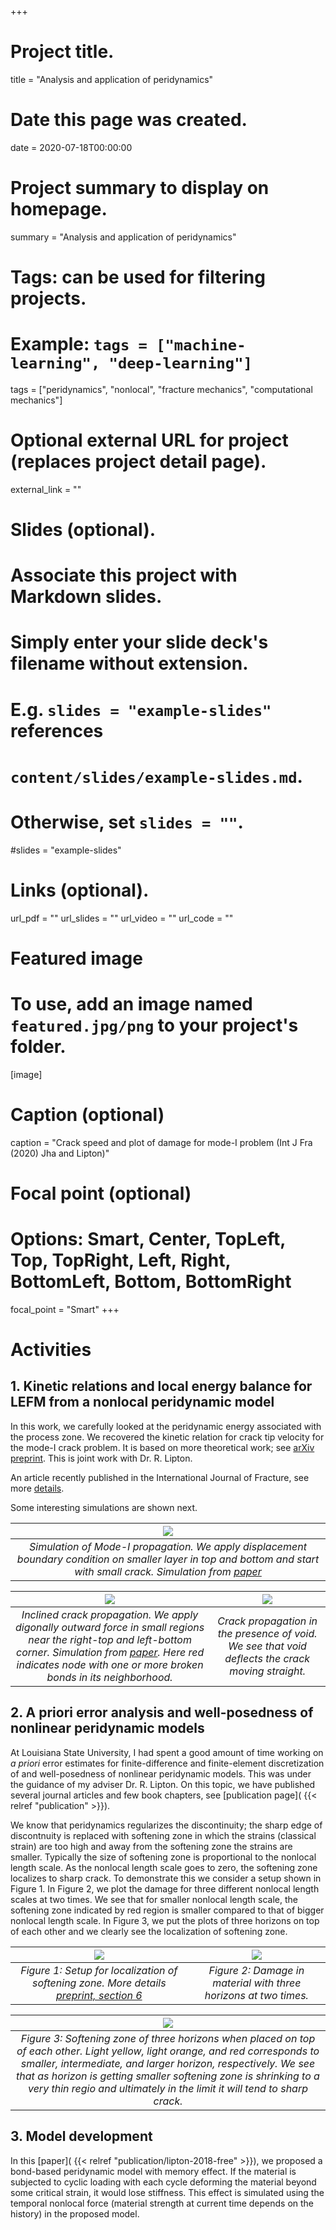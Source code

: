 +++
# Project title.
title = "Analysis and application of peridynamics"

# Date this page was created.
date = 2020-07-18T00:00:00

# Project summary to display on homepage.
summary = "Analysis and application of peridynamics"

# Tags: can be used for filtering projects.
# Example: `tags = ["machine-learning", "deep-learning"]`
tags = ["peridynamics", "nonlocal", "fracture mechanics", "computational mechanics"]

# Optional external URL for project (replaces project detail page).
external_link = ""

# Slides (optional).
#   Associate this project with Markdown slides.
#   Simply enter your slide deck's filename without extension.
#   E.g. `slides = "example-slides"` references 
#   `content/slides/example-slides.md`.
#   Otherwise, set `slides = ""`.
#slides = "example-slides"

# Links (optional).
url_pdf = ""
url_slides = ""
url_video = ""
url_code = ""


# Featured image
# To use, add an image named `featured.jpg/png` to your project's folder. 
[image]
  # Caption (optional)
  caption = "Crack speed and plot of damage for mode-I problem (Int J Fra (2020) Jha and Lipton)"
  
  # Focal point (optional)
  # Options: Smart, Center, TopLeft, Top, TopRight, Left, Right, BottomLeft, Bottom, BottomRight
  focal_point = "Smart"
+++


# Activities

## 1. Kinetic relations and local energy balance for LEFM from a nonlocal peridynamic model

In this work, we carefully looked at the peridynamic energy associated with the process zone. We recovered the kinetic relation for crack tip velocity for the mode-I crack problem. It is based on more theoretical work; see [arXiv preprint](https://arxiv.org/abs/2001.00313). This is joint work with Dr. R. Lipton.

An article recently published in the International Journal of Fracture, see more [details](https://link.springer.com/article/10.1007/s10704-020-00480-0).

Some interesting simulations are shown next.

| ![](files/mode-I_IntJFra.gif) | 
| :--: | 
| *Simulation of Mode-I propagation. We apply displacement boundary condition on smaller layer in top and bottom and start with small crack. Simulation from [paper](https://link.springer.com/article/10.1007/s10704-020-00480-0)* |

| ![](files/mixed_mode_alex.gif) | ![](files/crack_and_void_alex.gif) |
| :--: |  :--: | 
| *Inclined crack propagation. We apply digonally outward force in small regions near the right-top and left-bottom corner. Simulation from [paper](https://link.springer.com/article/10.1007/s42102-019-00010-0). Here red indicates node with one or more broken bonds in its neighborhood.* | *Crack propagation in the presence of void. We see that void deflects the crack moving straight.* |

## 2. A priori error analysis and well-posedness of nonlinear peridynamic models

At Louisiana State University, I had spent a good amount of time working on *a priori* error estimates for finite-difference and finite-element discretization of and well-posedness of nonlinear peridynamic models. This was under the guidance of my adviser Dr. R. Lipton. On this topic, we have published several journal articles and few book chapters, see [publication page]( {{< relref "publication" >}}). 

We know that peridynamics regularizes the discontinuity; the sharp edge of discontnuity is replaced with softening zone in which the strains (classical strain) are too high and away from the softening zone the strains are smaller. Typically the size of softening zone is proportional to the nonlocal length scale. As the nonlocal length scale goes to zero, the softening zone localizes to sharp crack. To demonstrate this we consider a setup shown in Figure 1. In Figure 2, we plot the damage for three different nonlocal length scales at two times. We see that for smaller nonlocal length scale, the softening zone indicated by red region is smaller compared to that of bigger nonlocal length scale. In Figure 3, we put the plots of three horizons on top of each other and we clearly see the localization of softening zone.

| ![](files/localization/setup.png) | ![](files/localization/Z_plots.png) |
| :--: | :--: | 
| *Figure 1: Setup for localization of softening zone. More details [preprint, section 6](https://arxiv.org/abs/1908.07589)* | *Figure 2: Damage in material with three horizons at two times.* |

| ![](files/localization/Z_plots_overlap.png) | 
|:--:| 
| *Figure 3: Softening zone of three horizons when placed on top of each other. Light yellow, light orange, and red corresponds to smaller, intermediate, and larger horizon, respectively. We see that as horizon is getting smaller softening zone is shrinking to a very thin regio and ultimately in the limit it will tend to sharp crack.* |

## 3. Model development

In this [paper]( {{< relref "publication/lipton-2018-free" >}}), we proposed a bond-based peridynamic model with memory effect. If the material is subjected to cyclic loading with each cycle deforming the material beyond some critical strain, it would lose stiffness. This effect is simulated using the temporal nonlocal force (material strength at current time depends on the history) in the proposed model.
